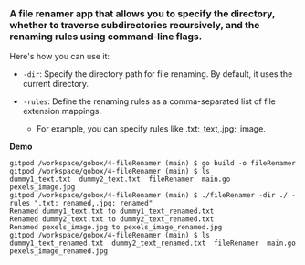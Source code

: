 ### A file renamer app that allows you to specify the directory, whether to traverse subdirectories recursively, and the renaming rules using command-line flags. 

Here's how you can use it:

- `-dir`: Specify the directory path for file renaming. By default, it uses the current directory.

- `-rules`: Define the renaming rules as a comma-separated list of file extension mappings. 

  - For example, you can specify rules like .txt:_text,.jpg:_image.


**Demo**

```shell
gitpod /workspace/gobox/4-fileRenamer (main) $ go build -o fileRenamer
gitpod /workspace/gobox/4-fileRenamer (main) $ ls
dummy1_text.txt  dummy2_text.txt  fileRenamer  main.go  pexels_image.jpg
gitpod /workspace/gobox/4-fileRenamer (main) $ ./fileRenamer -dir ./ -rules ".txt:_renamed,.jpg:_renamed"
Renamed dummy1_text.txt to dummy1_text_renamed.txt
Renamed dummy2_text.txt to dummy2_text_renamed.txt
Renamed pexels_image.jpg to pexels_image_renamed.jpg
gitpod /workspace/gobox/4-fileRenamer (main) $ ls
dummy1_text_renamed.txt  dummy2_text_renamed.txt  fileRenamer  main.go  pexels_image_renamed.jpg
```